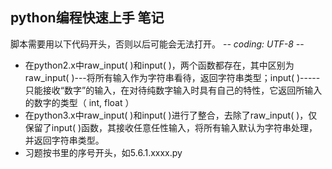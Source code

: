 ## python编程快速上手 笔记
脚本需要用以下代码开头，否则以后可能会无法打开。
 -*- coding: UTF-8 -*-

- 在python2.x中raw_input( )和input( )，两个函数都存在，其中区别为raw_input( )---将所有输入作为字符串看待，返回字符串类型；input( )-----只能接收“数字”的输入，在对待纯数字输入时具有自己的特性，它返回所输入的数字的类型（ int, float ）
- 在python3.x中raw_input( )和input( )进行了整合，去除了raw_input( )，仅保留了input( )函数，其接收任意任性输入，将所有输入默认为字符串处理，并返回字符串类型。
- 习题按书里的序号开头，如5.6.1.xxxx.py
